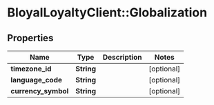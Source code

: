 # BloyalLoyaltyClient::Globalization

## Properties
Name | Type | Description | Notes
------------ | ------------- | ------------- | -------------
**timezone_id** | **String** |  | [optional] 
**language_code** | **String** |  | [optional] 
**currency_symbol** | **String** |  | [optional] 

